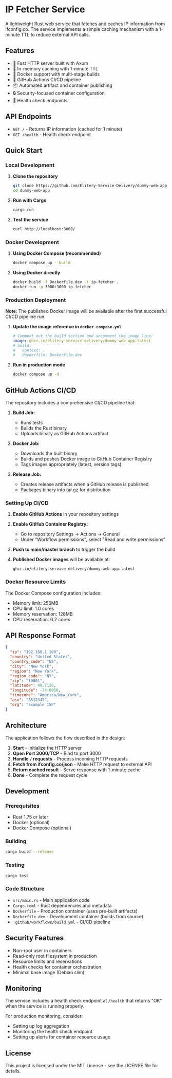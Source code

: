 # IP Fetcher Service

A lightweight Rust web service that fetches and caches IP information from ifconfig.co. The service implements a simple caching mechanism with a 1-minute TTL to reduce external API calls.

## Features

- 🚀 Fast HTTP server built with Axum
- 🔄 In-memory caching with 1-minute TTL
- 🐳 Docker support with multi-stage builds
- 🔄 GitHub Actions CI/CD pipeline
- 📦 Automated artifact and container publishing
- 🔒 Security-focused container configuration
- 🏥 Health check endpoints

## API Endpoints

- `GET /` - Returns IP information (cached for 1 minute)
- `GET /health` - Health check endpoint

## Quick Start

### Local Development

1. **Clone the repository**
   ```bash
   git clone https://github.com/Elitery-Service-Delivery/dummy-web-app.git
   cd dummy-web-app
   ```

2. **Run with Cargo**
   ```bash
   cargo run
   ```

3. **Test the service**
   ```bash
   curl http://localhost:3000/
   ```

### Docker Development

1. **Using Docker Compose (recommended)**
   ```bash
   docker compose up --build
   ```

2. **Using Docker directly**
   ```bash
   docker build -f Dockerfile.dev -t ip-fetcher .
   docker run -p 3000:3000 ip-fetcher
   ```

### Production Deployment

**Note**: The published Docker image will be available after the first successful CI/CD pipeline run.

1. **Update the image reference in `docker-compose.yml`**
   ```yaml
   # Comment out the build section and uncomment the image line:
   image: ghcr.io/elitery-service-delivery/dummy-web-app:latest
   # build:
   #   context: .
   #   dockerfile: Dockerfile.dev
   ```

2. **Run in production mode**
   ```bash
   docker compose up -d
   ```

## GitHub Actions CI/CD

The repository includes a comprehensive CI/CD pipeline that:

1. **Build Job:**
   - Runs tests
   - Builds the Rust binary
   - Uploads binary as GitHub Actions artifact

2. **Docker Job:**
   - Downloads the built binary
   - Builds and pushes Docker image to GitHub Container Registry
   - Tags images appropriately (latest, version tags)

3. **Release Job:**
   - Creates release artifacts when a GitHub release is published
   - Packages binary into tar.gz for distribution

### Setting Up CI/CD

1. **Enable GitHub Actions** in your repository settings

2. **Enable GitHub Container Registry:**
   - Go to repository Settings → Actions → General
   - Under "Workflow permissions", select "Read and write permissions"

3. **Push to main/master branch** to trigger the build

4. **Published Docker images** will be available at:
   ```
   ghcr.io/elitery-service-delivery/dummy-web-app:latest
   ```

### Docker Resource Limits

The Docker Compose configuration includes:
- Memory limit: 256MB
- CPU limit: 1.0 cores
- Memory reservation: 128MB
- CPU reservation: 0.2 cores

## API Response Format

```json
{
  "ip": "192.168.1.100",
  "country": "United States",
  "country_code": "US",
  "city": "New York",
  "region": "New York",
  "region_code": "NY",
  "zip": "10001",
  "latitude": 40.7128,
  "longitude": -74.0060,
  "timezone": "America/New_York",
  "asn": "AS12345",
  "org": "Example ISP"
}
```

## Architecture

The application follows the flow described in the design:

1. **Start** - Initialize the HTTP server
2. **Open Port 3000/TCP** - Bind to port 3000
3. **Handle `/` requests** - Process incoming HTTP requests
4. **Fetch from ifconfig.co/json** - Make HTTP request to external API
5. **Return cached result** - Serve response with 1-minute cache
6. **Done** - Complete the request cycle

## Development

### Prerequisites

- Rust 1.75 or later
- Docker (optional)
- Docker Compose (optional)

### Building

```bash
cargo build --release
```

### Testing

```bash
cargo test
```

### Code Structure

- `src/main.rs` - Main application code
- `Cargo.toml` - Rust dependencies and metadata
- `Dockerfile` - Production container (uses pre-built artifacts)
- `Dockerfile.dev` - Development container (builds from source)
- `.github/workflows/build.yml` - CI/CD pipeline

## Security Features

- Non-root user in containers
- Read-only root filesystem in production
- Resource limits and reservations
- Health checks for container orchestration
- Minimal base image (Debian slim)

## Monitoring

The service includes a health check endpoint at `/health` that returns "OK" when the service is running properly.

For production monitoring, consider:
- Setting up log aggregation
- Monitoring the health check endpoint
- Setting up alerts for container resource usage

## License

This project is licensed under the MIT License - see the LICENSE file for details.